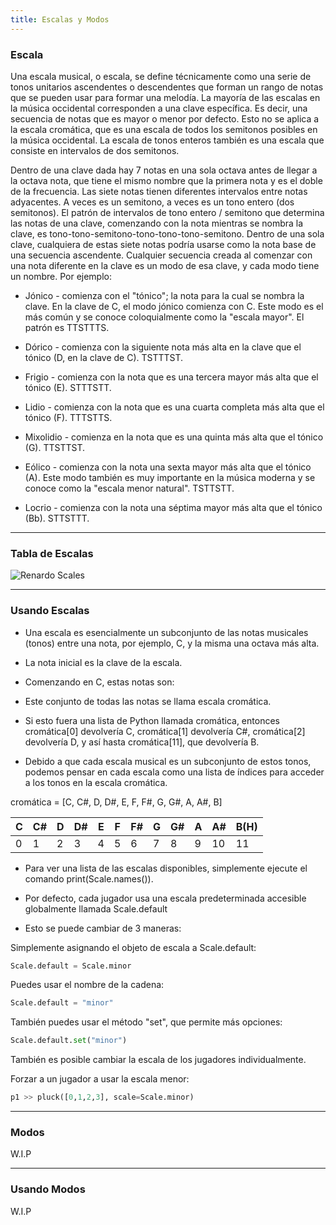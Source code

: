 ```yaml
---
title: Escalas y Modos
---
```



### Escala

Una escala musical, o escala, se define técnicamente como una serie de tonos unitarios ascendentes o descendentes que forman un rango de notas que se pueden usar para formar una melodía. La mayoría de las escalas en la música occidental corresponden a una clave específica. Es decir, una secuencia de notas que es mayor o menor por defecto. Esto no se aplica a la escala cromática, que es una escala de todos los semitonos posibles en la música occidental. La escala de tonos enteros también es una escala que consiste en intervalos de dos semitonos.

Dentro de una clave dada hay 7 notas en una sola octava antes de llegar a la octava nota, que tiene el mismo nombre que la primera nota y es el doble de la frecuencia. Las siete notas tienen diferentes intervalos entre notas adyacentes. A veces es un semitono, a veces es un tono entero (dos semitonos). El patrón de intervalos de tono entero / semitono que determina las notas de una clave, comenzando con la nota mientras se nombra la clave, es tono-tono-semitono-tono-tono-tono-semitono. Dentro de una sola clave, cualquiera de estas siete notas podría usarse como la nota base de una secuencia ascendente. Cualquier secuencia creada al comenzar con una nota diferente en la clave es un modo de esa clave, y cada modo tiene un nombre. Por ejemplo:

*   Jónico - comienza con el "tónico"; la nota para la cual se nombra la clave. En la clave de C, el modo jónico comienza con C. Este modo es el más común y se conoce coloquialmente como la "escala mayor". El patrón es TTSTTTS.
    
*   Dórico - comienza con la siguiente nota más alta en la clave que el tónico (D, en la clave de C). TSTTTST.
    
*   Frigio - comienza con la nota que es una tercera mayor más alta que el tónico (E). STTTSTT.
    
*   Lidio - comienza con la nota que es una cuarta completa más alta que el tónico (F). TTTSTTS.
    
*   Mixolidio - comienza en la nota que es una quinta más alta que el tónico (G). TTSTTST.
    
*   Eólico - comienza con la nota una sexta mayor más alta que el tónico (A). Este modo también es muy importante en la música moderna y se conoce como la "escala menor natural". TSTTSTT.
    
*   Locrio - comienza con la nota una séptima mayor más alta que el tónico (Bb). STTSTTT.
    

---
### Tabla de Escalas

![Renardo Scales](../../../../assets/RenardoScales.svg)

---
### Usando Escalas


*   Una escala es esencialmente un subconjunto de las notas musicales (tonos) entre una nota, por ejemplo, C, y la misma una octava más alta.
    
*   La nota inicial es la clave de la escala.
    
*   Comenzando en C, estas notas son:
    
*   Este conjunto de todas las notas se llama escala cromática.
    
*   Si esto fuera una lista de Python llamada cromática, entonces cromática[0] devolvería C, cromática[1] devolvería C#, cromática[2] devolvería D, y así hasta cromática[11], que devolvería B.
    
*   Debido a que cada escala musical es un subconjunto de estos tonos, podemos pensar en cada escala como una lista de índices para acceder a los tonos en la escala cromática.
    

cromática = [C, C#, D, D#, E, F, F#, G, G#, A, A#, B]

| **C**  | **C#** | **D**  | **D#** | **E**  |  **F** | **F#** | **G**  | **G#** | **A**  | **A#** |**B(H)**|
| ------ | ------ | ------ | ------ | ------ | ------ | ------ | ------ | ------ | ------ | ------ | ------ |
|   0    |    1   |    2   |    3   |    4   |    5   |    6   |    7   |    8   |    9   |   10   |   11   |


*   Para ver una lista de las escalas disponibles, simplemente ejecute el comando print(Scale.names()).
    
*   Por defecto, cada jugador usa una escala predeterminada accesible globalmente llamada Scale.default
    
*   Esto se puede cambiar de 3 maneras:
    

Simplemente asignando el objeto de escala a Scale.default:
```python
Scale.default = Scale.minor
```

Puedes usar el nombre de la cadena:
```python
Scale.default = "minor"
```

También puedes usar el método "set", que permite más opciones:
```python
Scale.default.set("minor")
```

También es posible cambiar la escala de los jugadores individualmente.

Forzar a un jugador a usar la escala menor:
```python
p1 >> pluck([0,1,2,3], scale=Scale.minor)
```


---
### Modos

W.I.P

---
### Usando Modos

W.I.P
